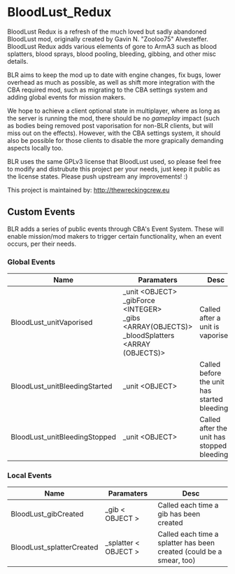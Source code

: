 # BloodLust_Redux
BloodLust Redux is a refresh of the much loved but sadly abandoned BloodLust mod, originally created by Gavin N. "Zooloo75" Alvesteffer. BloodLust Redux adds various elements of gore to ArmA3 such as blood splatters, blood sprays, blood pooling, bleeding, gibbing, and other misc details.

BLR aims to keep the mod up to date with engine changes, fix bugs, lower overhead as much as possible, as well as shift more integration with the CBA required mod, such as migrating to the CBA settings system and adding global events for mission makers.

We hope to achieve a client optional state in multiplayer, where as long as the server is running the mod, there should be no _gameplay_ impact (such as bodies being removed post vaporisation for non-BLR clients, but will miss out on the effects). However, with the CBA settings system, it should also be possible for those clients to disable the more grapically demanding aspects locally too.

BLR uses the same GPLv3 license that BloodLust used, so please feel free to modify and distrubute this project per your needs, just keep it public as the license states. Please push upstream any improvements! :)

This project is maintained by: http://thewreckingcrew.eu

## Custom Events
BLR adds a series of public events through CBA's Event System. These will enable mission/mod makers to trigger certain functionality, when an event occurs, per their needs.

### Global Events

 Name | Paramaters | Desc
 --- | --- | ---
BloodLust_unitVaporised | _unit \<OBJECT> <br> _gibForce \<INTEGER> <br> _gibs \<ARRAY(OBJECTS)> <br> _bloodSplatters \<ARRAY (OBJECTS)> | Called after a unit is vaporised
BloodLust_unitBleedingStarted | _unit \<OBJECT> | Called before the unit has started bleeding
BloodLust_unitBleedingStopped | _unit \<OBJECT> | Called after the unit has stopped bleeding

### Local Events

 Name | Paramaters | Desc 
 --- | --- | --- 
BloodLust_gibCreated | _gib < OBJECT > | Called each time a gib has been created
BloodLust_splatterCreated | _splatter < OBJECT > | Called each time a splatter has been created (could be a smear, too)